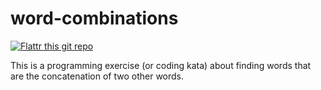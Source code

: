 # word-combinations

[![Flattr this git repo](https://button.flattr.com/flattr-badge-large.png)](https://flattr.com/submit/auto?fid=45y2xw&url=https%3A%2F%2Fgithub.com%2Foliverklee%2Fword-combinations)

This is a programming exercise (or coding kata) about finding words that are the concatenation of two other words.
